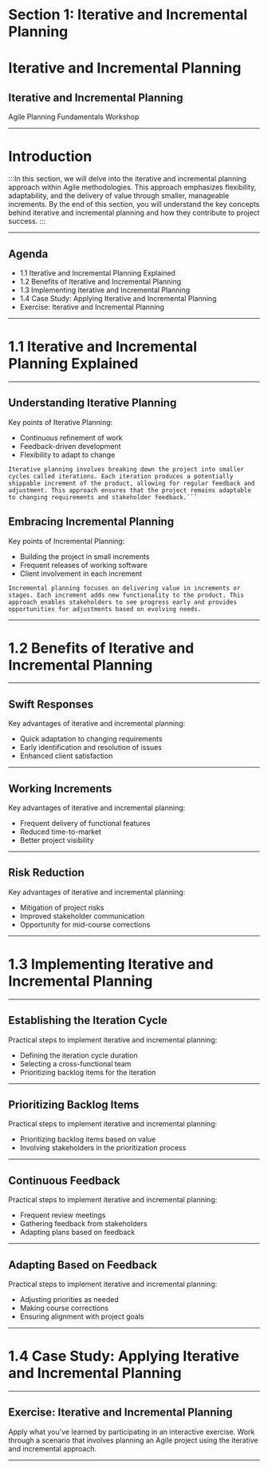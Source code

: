 # Section 1: Iterative and Incremental Planning

# Iterative and Incremental Planning

## Iterative and Incremental Planning
Agile Planning Fundamentals Workshop


---


# Introduction

:::In this section, we will delve into the iterative and incremental planning approach within Agile methodologies. This approach emphasizes flexibility, adaptability, and the delivery of value through smaller, manageable increments. By the end of this section, you will understand the key concepts behind iterative and incremental planning and how they contribute to project success.
:::

---


## Agenda


- 1.1 Iterative and Incremental Planning Explained
- 1.2 Benefits of Iterative and Incremental Planning
- 1.3 Implementing Iterative and Incremental Planning
- 1.4 Case Study: Applying Iterative and Incremental Planning
- Exercise: Iterative and Incremental Planning


---


# 1.1 Iterative and Incremental Planning Explained


---


## Understanding Iterative Planning


Key points of Iterative Planning:
- Continuous refinement of work
- Feedback-driven development
- Flexibility to adapt to change


```
Iterative planning involves breaking down the project into smaller cycles called iterations. Each iteration produces a potentially shippable increment of the product, allowing for regular feedback and adjustment. This approach ensures that the project remains adaptable to changing requirements and stakeholder feedback.```
```



## Embracing Incremental Planning


Key points of Incremental Planning:
- Building the project in small increments
- Frequent releases of working software
- Client involvement in each increment

```
Incremental planning focuses on delivering value in increments or stages. Each increment adds new functionality to the product. This approach enables stakeholders to see progress early and provides opportunities for adjustments based on evolving needs.
```
---


# 1.2 Benefits of Iterative and Incremental Planning


---


## Swift Responses


Key advantages of iterative and incremental planning:
- Quick adaptation to changing requirements
- Early identification and resolution of issues
- Enhanced client satisfaction


---


## Working Increments


Key advantages of iterative and incremental planning:
- Frequent delivery of functional features
- Reduced time-to-market
- Better project visibility


---


## Risk Reduction


Key advantages of iterative and incremental planning:
- Mitigation of project risks
- Improved stakeholder communication
- Opportunity for mid-course corrections


---


# 1.3 Implementing Iterative and Incremental Planning


---


## Establishing the Iteration Cycle


Practical steps to implement iterative and incremental planning:
- Defining the iteration cycle duration
- Selecting a cross-functional team
- Prioritizing backlog items for the iteration


---


## Prioritizing Backlog Items


Practical steps to implement iterative and incremental planning:
- Prioritizing backlog items based on value
- Involving stakeholders in the prioritization process


---


## Continuous Feedback


Practical steps to implement iterative and incremental planning:
- Frequent review meetings
- Gathering feedback from stakeholders
- Adapting plans based on feedback


---


## Adapting Based on Feedback


Practical steps to implement iterative and incremental planning:
- Adjusting priorities as needed
- Making course corrections
- Ensuring alignment with project goals


---


# 1.4 Case Study: Applying Iterative and Incremental Planning


---


## Exercise: Iterative and Incremental Planning


Apply what you've learned by participating in an interactive exercise. Work through a scenario that involves planning an Agile project using the iterative and incremental approach.


---
